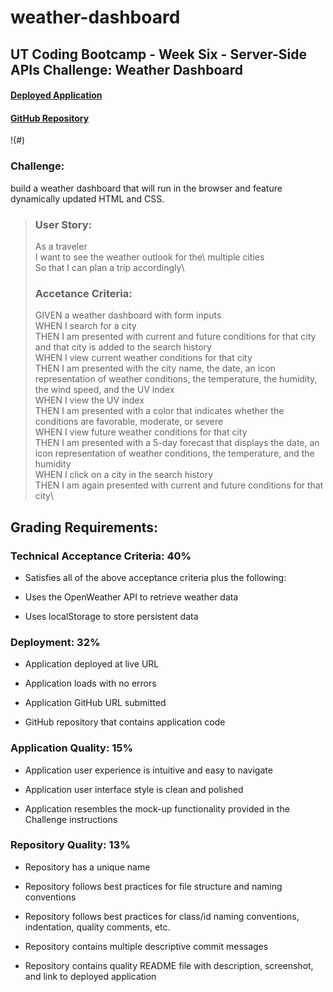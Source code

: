 # weather-dashboard
## UT Coding Bootcamp - Week Six - Server-Side APIs Challenge: Weather Dashboard
#### [Deployed Application](https://sarah-safarzadeh.github.io/weather-dashboard/)
#### [GitHub Repository](https://github.com/Sarah-Safarzadeh/weather-dashboard)
!(#)
### Challenge:
build a weather dashboard that will run in the browser and feature dynamically updated HTML and CSS.
>### User Story:
>As a traveler\
>I want to see the weather outlook for the\ multiple cities\
>So that I can plan a trip accordingly\
>### Accetance Criteria:
>GIVEN a weather dashboard with form inputs\
>WHEN I search for a city\
>THEN I am presented with current and future conditions for that city and that city is added to the search history\
>WHEN I view current weather conditions for that city\
>THEN I am presented with the city name, the date, an icon representation of weather conditions, the temperature, the humidity, the wind speed, and the UV index\
>WHEN I view the UV index\
>THEN I am presented with a color that indicates whether the conditions are favorable, moderate, or severe\
>WHEN I view future weather conditions for that city\
>THEN I am presented with a 5-day forecast that displays the date, an icon representation of weather conditions, the temperature, and the humidity\
>WHEN I click on a city in the search history\
>THEN I am again presented with current and future conditions for that city\
## Grading Requirements:
### Technical Acceptance Criteria: 40%
* Satisfies all of the above acceptance criteria plus the following:

* Uses the OpenWeather API to retrieve weather data

* Uses localStorage to store persistent data

### Deployment: 32%
* Application deployed at live URL

* Application loads with no errors

* Application GitHub URL submitted

* GitHub repository that contains application code

### Application Quality: 15%
* Application user experience is intuitive and easy to navigate

* Application user interface style is clean and polished

* Application resembles the mock-up functionality provided in the Challenge instructions

### Repository Quality: 13%
* Repository has a unique name

* Repository follows best practices for file structure and naming conventions

* Repository follows best practices for class/id naming conventions, indentation, quality comments, etc.

* Repository contains multiple descriptive commit messages

* Repository contains quality README file with description, screenshot, and link to deployed application